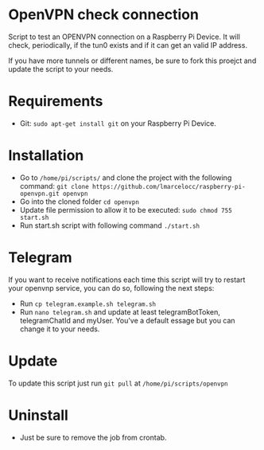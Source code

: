 # OpenVPN check connection

Script to test an OPENVPN connection on a Raspberry Pi Device. It will check, periodically, if the tun0 exists and if it can get an valid IP address.

If you have more tunnels or different names, be sure to fork this proejct and update the script to your needs.

# Requirements

- Git: `sudo apt-get install git` on your Raspberry Pi Device.

# Installation

- Go to `/home/pi/scripts/` and clone the project with the following command:
  `git clone https://github.com/lmarcelocc/raspberry-pi-openvpn.git openvpn`
- Go into the cloned folder `cd openvpn`
- Update file permission to allow it to be executed: `sudo chmod 755 start.sh`
- Run start.sh script with following command `./start.sh`

# Telegram

If you want to receive notifications each time this script will try to restart your openvnp service, you can do so, following the next steps:

- Run `cp telegram.example.sh telegram.sh`
- Run `nano telegram.sh` and update at least telegramBotToken, telegramChatId and myUser. You've a default essage but you can change it to your needs.

# Update

To update this script just run `git pull` at `/home/pi/scripts/openvpn`

# Uninstall

- Just be sure to remove the job from crontab.
